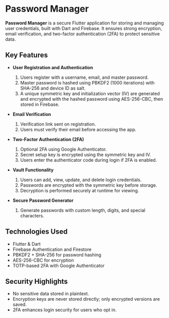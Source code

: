 # Password Manager

**Password Manager** is a secure Flutter application for storing and managing user credentials, built with Dart and Firebase. It ensures strong encryption, email verification, and two-factor authentication (2FA) to protect sensitive data.

## Key Features

* **User Registration and Authentication**

  1. Users register with a username, email, and master password.
  2. Master password is hashed using PBKDF2 (1000 iterations) with SHA-256 and device ID as salt.
  3. A unique symmetric key and initialization vector (IV) are generated and encrypted with the hashed password using AES-256-CBC, then stored in Firebase.

* **Email Verification**

  1. Verification link sent on registration.
  2. Users must verify their email before accessing the app.

* **Two-Factor Authentication (2FA)**

  1. Optional 2FA using Google Authenticator.
  2. Secret setup key is encrypted using the symmetric key and IV.
  3. Users enter the authenticator code during login if 2FA is enabled.

* **Vault Functionality**

  1. Users can add, view, update, and delete login credentials.
  2. Passwords are encrypted with the symmetric key before storage.
  3. Decryption is performed securely at runtime for viewing.

* **Secure Password Generator**

  1. Generate passwords with custom length, digits, and special characters.

## Technologies Used

* Flutter & Dart
* Firebase Authentication and Firestore
* PBKDF2 + SHA-256 for password hashing
* AES-256-CBC for encryption
* TOTP-based 2FA with Google Authenticator

## Security Highlights

* No sensitive data stored in plaintext.
* Encryption keys are never stored directly; only encrypted versions are saved.
* 2FA enhances login security for users who opt in.
